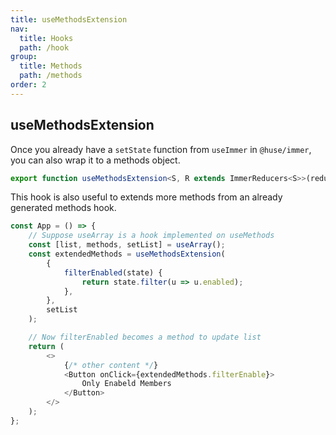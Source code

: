 ```yaml
---
title: useMethodsExtension
nav:
  title: Hooks
  path: /hook
group:
  title: Methods
  path: /methods
order: 2
---
```


## useMethodsExtension

Once you already have a `setState` function from `useImmer` in `@huse/immer`, you can also wrap it to a methods object.

```typescript
export function useMethodsExtension<S, R extends ImmerReducers<S>>(reducers: R, setState: SetImmerState<S>): Methods<S, R>
```

This hook is also useful to extends more methods from an already generated methods hook.

```javascript
const App = () => {
    // Suppose useArray is a hook implemented on useMethods
    const [list, methods, setList] = useArray();
    const extendedMethods = useMethodsExtension(
        {
            filterEnabled(state) {
                return state.filter(u => u.enabled);
            },
        },
        setList
    );

    // Now filterEnabled becomes a method to update list
    return (
        <>
            {/* other content */}
            <Button onClick={extendedMethods.filterEnable}>
                Only Enabeld Members
            </Button>
        </>
    );
};
```